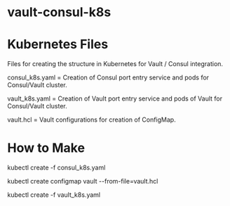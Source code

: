 # vault-consul-k8s

# Kubernetes Files

Files for creating the structure in Kubernetes for Vault / Consul integration.

consul_k8s.yaml = Creation of Consul port entry service and pods for Consul/Vault cluster.

vault_k8s.yaml = Creation of Vault port entry service and pods of Vault for Consul/Vault cluster.

vault.hcl = Vault configurations for creation of ConfigMap.

# How to Make

kubectl create -f consul_k8s.yaml

kubectl create configmap vault --from-file=vault.hcl

kubectl create -f vault_k8s.yaml
